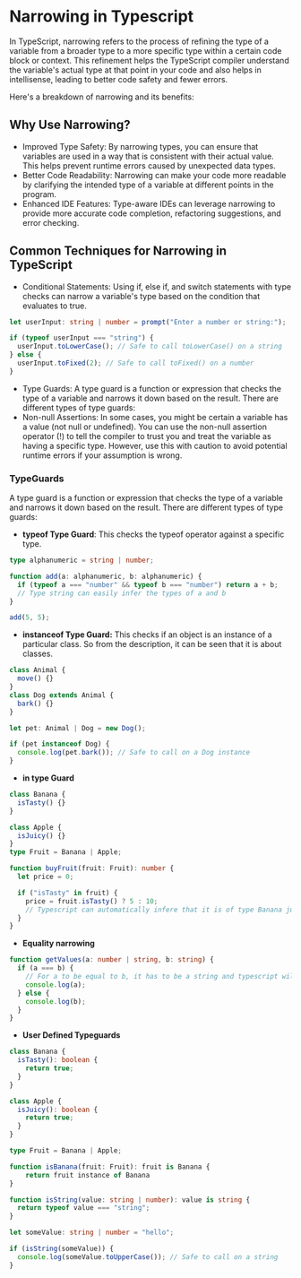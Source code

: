 # Narrowing in Typescript

In TypeScript, narrowing refers to the process of refining the type of a variable from a broader type to a more specific type within a certain code block or context. This refinement helps the TypeScript compiler understand the variable's actual type at that point in your code and also helps in intellisense, leading to better code safety and fewer errors.

Here's a breakdown of narrowing and its benefits:

## Why Use Narrowing?

- Improved Type Safety: By narrowing types, you can ensure that variables are used in a way that is consistent with their actual value. This helps prevent runtime errors caused by unexpected data types.
- Better Code Readability: Narrowing can make your code more readable by clarifying the intended type of a variable at different points in the program.
- Enhanced IDE Features: Type-aware IDEs can leverage narrowing to provide more accurate code completion, refactoring suggestions, and error checking.

## Common Techniques for Narrowing in TypeScript

- Conditional Statements: Using if, else if, and switch statements with type checks can narrow a variable's type based on the condition that evaluates to true.

```ts
let userInput: string | number = prompt("Enter a number or string:");

if (typeof userInput === "string") {
  userInput.toLowerCase(); // Safe to call toLowerCase() on a string
} else {
  userInput.toFixed(2); // Safe to call toFixed() on a number
}
```

- Type Guards: A type guard is a function or expression that checks the type of a variable and narrows it down based on the result. There are different types of type guards:
- Non-null Assertions: In some cases, you might be certain a variable has a value (not null or undefined). You can use the non-null assertion operator (!) to tell the compiler to trust you and treat the variable as having a specific type. However, use this with caution to avoid potential runtime errors if your assumption is wrong.

### TypeGuards

A type guard is a function or expression that checks the type of a variable and narrows it down based on the result. There are different types of type guards:

- **typeof Type Guard**: This checks the typeof operator against a specific type.

```ts
type alphanumeric = string | number;

function add(a: alphanumeric, b: alphanumeric) {
  if (typeof a === "number" && typeof b === "number") return a + b;
  // Type string can easily infer the types of a and b
}

add(5, 5);
```

- **instanceof Type Guard:** This checks if an object is an instance of a particular class. So from the description, it can be seen that it is about classes.

```ts
class Animal {
  move() {}
}
class Dog extends Animal {
  bark() {}
}

let pet: Animal | Dog = new Dog();

if (pet instanceof Dog) {
  console.log(pet.bark()); // Safe to call on a Dog instance
}
```

- **in type Guard**

```ts
class Banana {
  isTasty() {}
}

class Apple {
  isJuicy() {}
}
type Fruit = Banana | Apple;

function buyFruit(fruit: Fruit): number {
  let price = 0;

  if ("isTasty" in fruit) {
    price = fruit.isTasty() ? 5 : 10;
    // Typescript can automatically infere that it is of type Banana just by looking into the class
  }
}
```

- **Equality narrowing**

```ts
function getValues(a: number | string, b: string) {
  if (a === b) {
    // For a to be equal to b, it has to be a string and typescript will infer that a is a string
    console.log(a);
  } else {
    console.log(b);
  }
}
```

- **User Defined Typeguards**

```ts
class Banana {
  isTasty(): boolean {
    return true;
  }
}

class Apple {
  isJuicy(): boolean {
    return true;
  }
}

type Fruit = Banana | Apple;

function isBanana(fruit: Fruit): fruit is Banana {
    return fruit instance of Banana
}
```

```ts
function isString(value: string | number): value is string {
  return typeof value === "string";
}

let someValue: string | number = "hello";

if (isString(someValue)) {
  console.log(someValue.toUpperCase()); // Safe to call on a string
}
```
